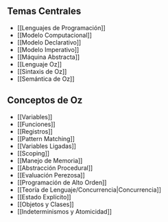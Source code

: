 ## Temas Centrales

- [[Lenguajes de Programación]]
- [[Modelo Computacional]]
- [[Modelo Declarativo]]
- [[Modelo Imperativo]]
- [[Máquina Abstracta]]
- [[Lenguaje Oz]]
- [[Sintaxis de Oz]]
- [[Semántica de Oz]]

## Conceptos de Oz

- [[Variables]]
- [[Funciones]]
- [[Registros]]
- [[Pattern Matching]]
- [[Variables Ligadas]]
- [[Scoping]]
- [[Manejo de Memoria]]
- [[Abstracción Procedural]]
- [[Evaluación Perezosa]]
- [[Programación de Alto Orden]]
- [[Teoría de Lenguaje/Concurrencia|Concurrencia]]
- [[Estado Explícito]]
- [[Objetos y Clases]]
- [[Indeterminismos y Atomicidad]]
